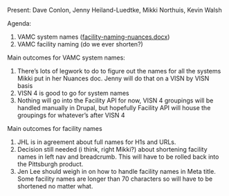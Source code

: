 Present: Dave Conlon, Jenny Heiland-Luedtke, Mikki Northuis, Kevin Walsh

Agenda: 

1. VAMC system names ([facility-naming-nuances.docx](https://github.com/department-of-veterans-affairs/va.gov-team/blob/master/products/facilities/naming-schema/meeting-notes/facility-naming-nuances.docx))
1. VAMC facility naming (do we ever shorten?)

Main outcomes for VAMC system names:

1. There’s lots of legwork to do to figure out the names for all the systems Mikki put in her Nuances doc. Jenny will do that on a VISN by VISN basis
1. VISN 4 is good to go for system names
1. Nothing will go into the Facility API for now, VISN 4 groupings will be handled manually in Drupal, but hopefully Facility API will house the groupings for whatever’s after VISN 4

Main outcomes for facility names
1. JHL is in agreement about full names for H1s and URLs.
1. Decision still needed (i think, right Mikki?) about shortening facility names in left nav and breadcrumb. This will have to be rolled back into the Pittsburgh product.  
1. Jen Lee should weigh in on how to handle facility names in Meta title. Some facility names are longer than 70 characters so will have to be shortened no matter what. 
